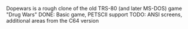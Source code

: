 Dopewars is a rough clone of the old TRS-80 (and later MS-DOS) game "Drug Wars"
DONE: Basic game, PETSCII support
TODO: ANSI screens, additional areas from the C64 version

